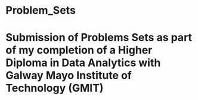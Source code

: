 # Problem_Sets
# Submission of Problems Sets as part of my completion of a Higher Diploma in Data Analytics with Galway Mayo Institute of Technology (GMIT) 
